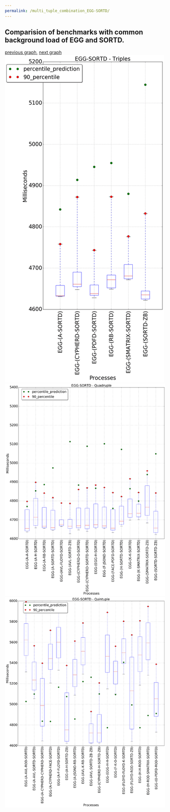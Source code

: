 ```yaml
---
permalink: /multi_tuple_combination_EGG-SORTD/
---
```



 ## Comparision of benchmarks with common background load of EGG and SORTD.

[previous graph](../multi_tuple_combination_EGG-SMATRIX/), [next graph](../multi_tuple_combination_EGG-ZB/)
![graph figure](./images/triple/EGG/EGG-SORTD_box.png)![graph figure](./images/quadruple/EGG/EGG-SORTD_box.png)![graph figure](./images/quintuple/EGG/EGG-SORTD_box.png)
